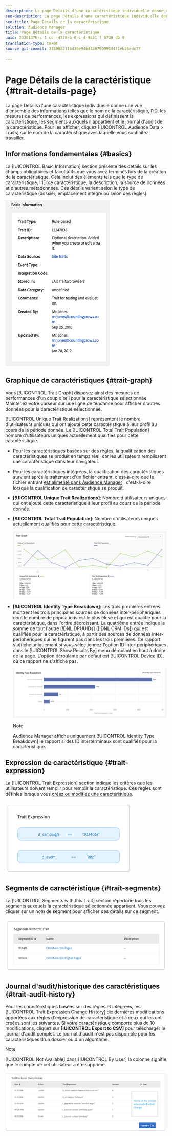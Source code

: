 ```yaml
---
description: La page Détails d'une caractéristique individuelle donne une vue d'ensemble des informations telles que le nom de la caractéristique, l'ID, les mesures de performances, les expressions qui définissent la caractéristique, les segments auxquels il appartient et le journal d'audit de la caractéristique. Pour les afficher, accédez à Données d'audience > Caractéristiques, puis cliquez sur le nom de la caractéristique avec laquelle vous souhaitez travailler.
seo-description: La page Détails d'une caractéristique individuelle donne une vue d'ensemble des informations telles que le nom de la caractéristique, l'ID, les mesures de performances, les expressions qui définissent la caractéristique, les segments auxquels il appartient et le journal d'audit de la caractéristique. Pour les afficher, accédez à Données d'audience > Caractéristiques, puis cliquez sur le nom de la caractéristique avec laquelle vous souhaitez travailler.
seo-title: Page Détails de la caractéristique
solution: Audience Manager
title: Page Détails de la caractéristique
uuid: 23301376-c 1 cc -4778-b 8 c 4-9831 f 6739 db 9
translation-type: tm+mt
source-git-commit: 3130882116d39e94b446679999144f1eb55edc77

---
```



# Page Détails de la caractéristique {#trait-details-page}

La page Détails d'une caractéristique individuelle donne une vue d'ensemble des informations telles que le nom de la caractéristique, l'ID, les mesures de performances, les expressions qui définissent la caractéristique, les segments auxquels il appartient et le journal d'audit de la caractéristique. Pour les afficher, cliquez [!UICONTROL Audience Data > Traits] sur le nom de la caractéristique avec laquelle vous souhaitez travailler.

## Informations fondamentales {#basics}

La [!UICONTROL Basic Information] section présente des détails sur les champs obligatoires et facultatifs que vous avez terminés lors de la création de la caractéristique. Cela inclut des éléments tels que le type de caractéristique, l'ID de caractéristique, la description, la source de données et d'autres métadonnées. Ces détails varient selon le type de caractéristique (dossier, emplacement intégré ou selon des règles).

![](assets/basicInfo.png)

## Graphique de caractéristiques {#trait-graph}

Vous [!UICONTROL Trait Graph] disposez ainsi des mesures de performances d'un coup d'œil pour la caractéristique sélectionnée. Maintenez votre curseur sur une ligne de tendance pour afficher d'autres données pour la caractéristique sélectionnée.

[!UICONTROL Unique Trait Realizations] représentent le nombre d'utilisateurs uniques qui ont ajouté cette caractéristique à leur profil au cours de la période donnée. Le [!UICONTROL Total Trait Population] nombre d'utilisateurs uniques actuellement qualifiés pour cette caractéristique.

* Pour les caractéristiques basées sur des règles, la qualification des caractéristiques se produit en temps réel, car les utilisateurs remplissent une caractéristique dans leur navigateur.
* Pour les caractéristiques intégrées, la qualification des caractéristiques survient après le traitement d'un fichier entrant, c'est-à-dire que le fichier entrant [est alimenté dans Audience Manager](../../faq/faq-inbound-data-ingestion.md) , c'est-à-dire lorsque la qualification de caractéristique se produit.
* **[!UICONTROL Unique Trait Realizations]**: Nombre d'utilisateurs uniques qui ont ajouté cette caractéristique à leur profil au cours de la période donnée.
* **[!UICONTROL Total Trait Population]**: Nombre d'utilisateurs uniques actuellement qualifiés pour cette caractéristique.

   ![caractéristique-graphique](assets/trait-summary.png)

* **[!UICONTROL Identity Type Breakdown]**: Les trois premières entrées montrent les trois principales sources de données inter-périphériques dont le nombre de populations est le plus élevé et qui est qualifié pour la caractéristique, dans l'ordre décroissant. La quatrième entrée indique la somme de tout l'autre [!DNL DPUUIDs] ([!DNL CRM IDs]) qui est qualifiée pour la caractéristique, à partir des sources de données inter-périphériques qui ne figurent pas dans les trois premières. Ce rapport s'affiche uniquement si vous sélectionnez l'option ID inter-périphériques dans le [!UICONTROL Show Results By] menu déroulant en haut à droite de la page. L'option déroulante par défaut est [!UICONTROL Device ID], où ce rapport ne s'affiche pas.

   ![caractéristique-graphique](assets/trait-identity.png)
   > [!NOTE]
   > Audience Manager affiche uniquement [!UICONTROL Identity Type Breakdown] le rapport si des ID interterminaux sont qualifiés pour la caractéristique.

## Expression de caractéristique {#trait-expression}

La [!UICONTROL Trait Expression] section indique les critères que les utilisateurs doivent remplir pour remplir la caractéristique. Ces règles sont définies lorsque vous [créez ou modifiez une caractéristique](../../features/traits/about-trait-builder.md).

![](assets/traitExpression.png)

## Segments de caractéristique {#trait-segments}

La [!UICONTROL Segments with this Trait] section répertorie tous les segments auxquels la caractéristique sélectionnée appartient. Vous pouvez cliquer sur un nom de segment pour afficher des détails sur ce segment.

![](assets/traitSegments.png)

## Journal d'audit/historique des caractéristiques {#trait-audit-history}

Pour les caractéristiques basées sur des règles et intégrées, les [!UICONTROL Trait Expression Change History] dix dernières modifications apportées aux règles d'expression de caractéristique et à ceux qui les ont créées sont les suivantes. Si votre caractéristique comporte plus de 10 modifications, cliquez sur **[!UICONTROL Export to CSV]** pour télécharger le journal d'audit complet. Le journal d'audit n'est pas disponible pour les caractéristiques d'un dossier ou d'un algorithme.

>[!NOTE]
>
>[!UICONTROL Not Available] dans [!UICONTROL By User] la colonne signifie que le compte de cet utilisateur a été supprimé.

![](assets/traitHistory.png)